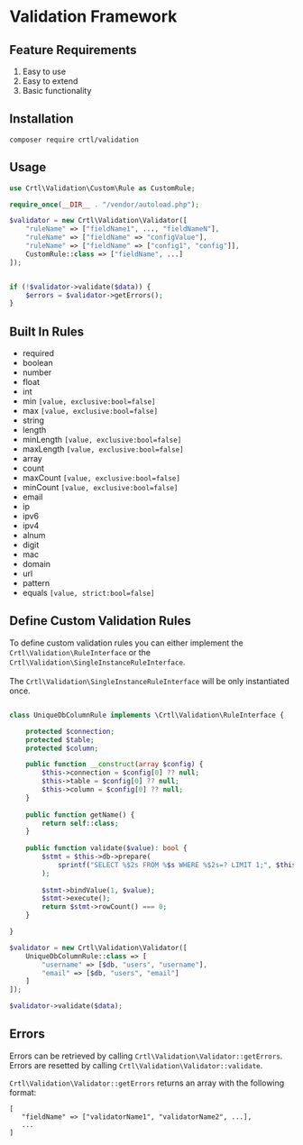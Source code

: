# Validation Framework

## Feature Requirements

1. Easy to use
2. Easy to extend
3. Basic functionality

## Installation

```
composer require crtl/validation
```

## Usage

```php
use Crtl\Validation\Custom\Rule as CustomRule;

require_once(__DIR__ . "/vendor/autoload.php");

$validator = new Crtl\Validation\Validator([
    "ruleName" => ["fieldName1", ..., "fieldNameN"],
    "ruleName" => ["fieldName" => "configValue"],
    "ruleName" => ["fieldName" => ["config1", "config"]],
    CustomRule::class => ["fieldName", ...]
]);


if (!$validator->validate($data)) {
    $errors = $validator->getErrors();
}


```

## Built In Rules

- required
- boolean
- number
- float
- int
- min `[value, exclusive:bool=false]`
- max `[value, exclusive:bool=false]`
- string
- length
- minLength `[value, exclusive:bool=false]`
- maxLength `[value, exclusive:bool=false]`
- array
- count
- maxCount `[value, exclusive:bool=false]`
- minCount `[value, exclusive:bool=false]`
- email
- ip
- ipv6
- ipv4
- alnum
- digit
- mac
- domain
- url
- pattern
- equals `[value, strict:bool=false]`

## Define Custom Validation Rules

To define custom validation rules you can either implement the 
`Crtl\Validation\RuleInterface` or the 
`Crtl\Validation\SingleInstanceRuleInterface`.<br/>
<br/>
The `Crtl\Validation\SingleInstanceRuleInterface` will be only instantiated once.

```php

class UniqueDbColumnRule implements \Crtl\Validation\RuleInterface {

    protected $connection;
    protected $table;
    protected $column;

    public function __construct(array $config) {
        $this->connection = $config[0] ?? null;
        $this->table = $config[0] ?? null;
        $this->column = $config[0] ?? null;
    }
    
    public function getName() {
        return self::class;
    }
    
    public function validate($value): bool {
        $stmt = $this->db->prepare(
            sprintf("SELECT %$2s FROM %$s WHERE %$2s=? LIMIT 1;", $this->table, $this->column)
        );
        
        $stmt->bindValue(1, $value);
        $stmt->execute();
        return $stmt->rowCount() === 0;
    }

}

$validator = new Crtl\Validation\Validator([
    UniqueDbColumnRule::class => [
        "username" => [$db, "users", "username"],
        "email" => [$db, "users", "email"]
    ]
]);

$validator->validate($data);

```



## Errors

Errors can be retrieved by calling `Crtl\Validation\Validator::getErrors`.
Errors are resetted by calling `Crtl\Validation\Validator::validate`.

 `Crtl\Validation\Validator::getErrors` returns an array with the following format:
 
 ```
 [
    "fieldName" => ["validatorName1", "validatorName2", ...],
    ...
 ]
 ```
